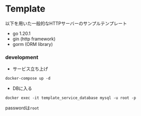 # Template
以下を用いた一般的なHTTPサーバーのサンプルテンプレート
- go 1.20.1
- gin (http framework)
- gorm (ORM library)

### development

- サービス立ち上げ

```shell
docker-compose up -d
```

- DBに入る

```shell
docker exec -it template_service_database mysql -u root -p
```

passwordは`root`